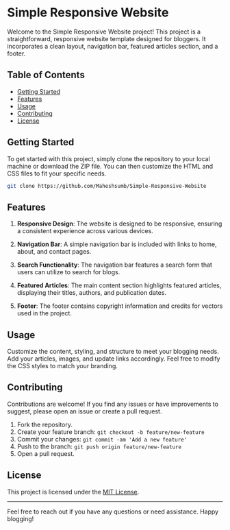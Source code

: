 # Simple Responsive Website

Welcome to the Simple Responsive Website project! This project is a straightforward, responsive website template designed for bloggers. It incorporates a clean layout, navigation bar, featured articles section, and a footer.

## Table of Contents
- [Getting Started](#getting-started)
- [Features](#features)
- [Usage](#usage)
- [Contributing](#contributing)
- [License](#license)

## Getting Started
To get started with this project, simply clone the repository to your local machine or download the ZIP file. You can then customize the HTML and CSS files to fit your specific needs.

```bash
git clone https://github.com/Maheshsumb/Simple-Responsive-Website
```

## Features
1. **Responsive Design**: The website is designed to be responsive, ensuring a consistent experience across various devices.

2. **Navigation Bar**: A simple navigation bar is included with links to home, about, and contact pages.

3. **Search Functionality**: The navigation bar features a search form that users can utilize to search for blogs.

4. **Featured Articles**: The main content section highlights featured articles, displaying their titles, authors, and publication dates.

5. **Footer**: The footer contains copyright information and credits for vectors used in the project.

## Usage
Customize the content, styling, and structure to meet your blogging needs. Add your articles, images, and update links accordingly. Feel free to modify the CSS styles to match your branding.

## Contributing
Contributions are welcome! If you find any issues or have improvements to suggest, please open an issue or create a pull request.

1. Fork the repository.
2. Create your feature branch: `git checkout -b feature/new-feature`
3. Commit your changes: `git commit -am 'Add a new feature'`
4. Push to the branch: `git push origin feature/new-feature`
5. Open a pull request.

## License
This project is licensed under the [MIT License](LICENSE.md).

---

Feel free to reach out if you have any questions or need assistance. Happy blogging!
